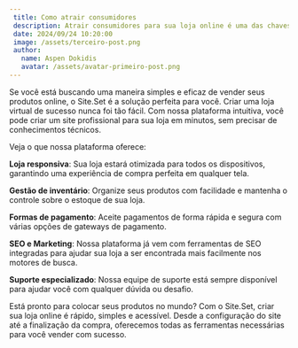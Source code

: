 ```yaml
---
 title: Como atrair consumidores
 description: Atrair consumidores para sua loja online é uma das chaves para o sucesso no e-commerce. Para conquistar novos clientes, é essencial adotar estratégias eficazes de marketing e criar uma experiência de compra que os faça voltar. Aqui estão algumas dicas para aumentar o tráfego e a conversão na sua loja
 date: 2024/09/24 10:20:00
 image: /assets/terceiro-post.png
 author:
   name: Aspen Dokidis
   avatar: /assets/avatar-primeiro-post.png
---
```

 
 Se você está buscando uma maneira simples e eficaz de vender seus produtos online, o Site.Set é a solução perfeita para você. Criar uma loja virtual de sucesso nunca foi tão fácil. Com nossa plataforma intuitiva, você pode criar um site profissional para sua loja em minutos, sem precisar de conhecimentos técnicos.
 
 Veja o que nossa plataforma oferece:
 
 **Loja responsiva**: Sua loja estará otimizada para todos os dispositivos, garantindo uma experiência de compra perfeita em qualquer tela.
 
 **Gestão de inventário**: Organize seus produtos com facilidade e mantenha o controle sobre o estoque de sua loja.
 
 **Formas de pagamento**: Aceite pagamentos de forma rápida e segura com várias opções de gateways de pagamento.
 
 **SEO e Marketing**: Nossa plataforma já vem com ferramentas de SEO integradas para ajudar sua loja a ser encontrada mais facilmente nos motores de busca.
 
 **Suporte especializado**: Nossa equipe de suporte está sempre disponível para ajudar você com qualquer dúvida ou desafio.
 
 Está pronto para colocar seus produtos no mundo? Com o Site.Set, criar sua loja online é rápido, simples e acessível. Desde a configuração do site até a finalização da compra, oferecemos todas as ferramentas necessárias para você vender com sucesso.